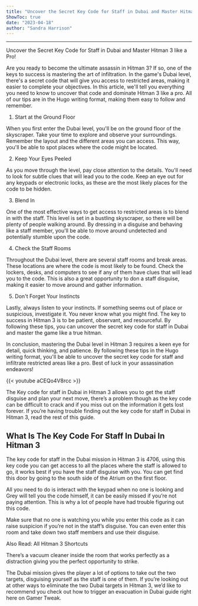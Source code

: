 ```yaml
---
title: "Uncover the Secret Key Code for Staff in Dubai and Master Hitman 3 like a Pro!"
ShowToc: true 
date: "2023-04-18"
author: "Sandra Harrison"
---
```

*****
Uncover the Secret Key Code for Staff in Dubai and Master Hitman 3 like a Pro!

Are you ready to become the ultimate assassin in Hitman 3? If so, one of the keys to success is mastering the art of infiltration. In the game's Dubai level, there's a secret code that will give you access to restricted areas, making it easier to complete your objectives. In this article, we'll tell you everything you need to know to uncover that code and dominate Hitman 3 like a pro. All of our tips are in the Hugo writing format, making them easy to follow and remember.

1. Start at the Ground Floor

When you first enter the Dubai level, you'll be on the ground floor of the skyscraper. Take your time to explore and observe your surroundings. Remember the layout and the different areas you can access. This way, you'll be able to spot places where the code might be located.

2. Keep Your Eyes Peeled

As you move through the level, pay close attention to the details. You'll need to look for subtle clues that will lead you to the code. Keep an eye out for any keypads or electronic locks, as these are the most likely places for the code to be hidden.

3. Blend In

One of the most effective ways to get access to restricted areas is to blend in with the staff. This level is set in a bustling skyscraper, so there will be plenty of people walking around. By dressing in a disguise and behaving like a staff member, you'll be able to move around undetected and potentially stumble upon the code.

4. Check the Staff Rooms

Throughout the Dubai level, there are several staff rooms and break areas. These locations are where the code is most likely to be found. Check the lockers, desks, and computers to see if any of them have clues that will lead you to the code. This is also a great opportunity to don a staff disguise, making it easier to move around and gather information.

5. Don't Forget Your Instincts

Lastly, always listen to your instincts. If something seems out of place or suspicious, investigate it. You never know what you might find. The key to success in Hitman 3 is to be patient, observant, and resourceful. By following these tips, you can uncover the secret key code for staff in Dubai and master the game like a true hitman.

In conclusion, mastering the Dubai level in Hitman 3 requires a keen eye for detail, quick thinking, and patience. By following these tips in the Hugo writing format, you'll be able to uncover the secret key code for staff and infiltrate restricted areas like a pro. Best of luck in your assassination endeavors!

{{< youtube aCEQo4V8rcc >}} 



The Key code for staff in Dubai in Hitman 3 allows you to get the staff disguise and plan your next move, there’s a problem though as the key code can be difficult to crack and if you miss out on the information it gets lost forever. If you’re having trouble finding out the key code for staff in Dubai in Hitman 3, read the rest of this guide.
 
## What Is The Key Code For Staff In Dubai In Hitman 3
 
The key code for staff in the Dubai mission in Hitman 3 is 4706, using this key code you can get access to all the places where the staff is allowed to go, it works best if you have the staff disguise with you. You can get find this door by going to the south side of the Atrium on the first floor.
 
All you need to do is interact with the keypad when no one is looking and Grey will tell you the code himself, it can be easily missed if you’re not paying attention. This is why a lot of people have had trouble figuring out this code.
 
Make sure that no one is watching you while you enter this code as it can raise suspicion if you’re not in the staff’s disguise. You can even enter this room and take down two staff members and use their disguise.
 
Also Read: All Hitman 3 Shortcuts
 
There’s a vacuum cleaner inside the room that works perfectly as a distraction giving you the perfect opportunity to strike.
 
The Dubai mission gives the player a lot of options to take out the two targets, disguising yourself as the staff is one of them. If you’re looking out at other ways to eliminate the two Dubai targets in Hitman 3, we’d like to recommend you check out how to trigger an evacuation in Dubai guide right here on Gamer Tweak.




